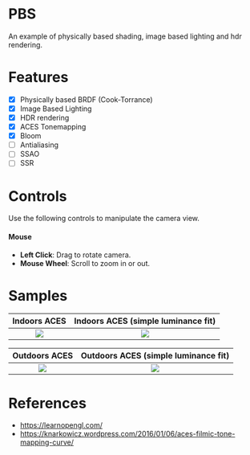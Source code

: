# PBS
An example of physically based shading, image based lighting and hdr rendering.

# Features
* [x] Physically based BRDF (Cook-Torrance)
* [x] Image Based Lighting
* [x] HDR rendering
* [x] ACES Tonemapping
* [x] Bloom
* [ ] Antialiasing
* [ ] SSAO
* [ ] SSR

# Controls
Use the following controls to manipulate the camera view.
#### Mouse
* **Left Click**: Drag to rotate camera.
* **Mouse Wheel**: Scroll to zoom in or out.

# Samples

| Indoors ACES | Indoors ACES (simple luminance fit) |
|:-:|:-:|
| <img src="images/pbs-rs-aces-fitted-indoors.png"> | <img src="images/pbs-rs-aces-filmic-indoors.png"> |

| Outdoors ACES | Outdoors ACES (simple luminance fit) |
|:-:|:-:|
| <img src="images/pbs-rs-aces-fitted.png"> | <img src="images/pbs-rs-aces-filmic.png"> |

# References
* https://learnopengl.com/
* https://knarkowicz.wordpress.com/2016/01/06/aces-filmic-tone-mapping-curve/